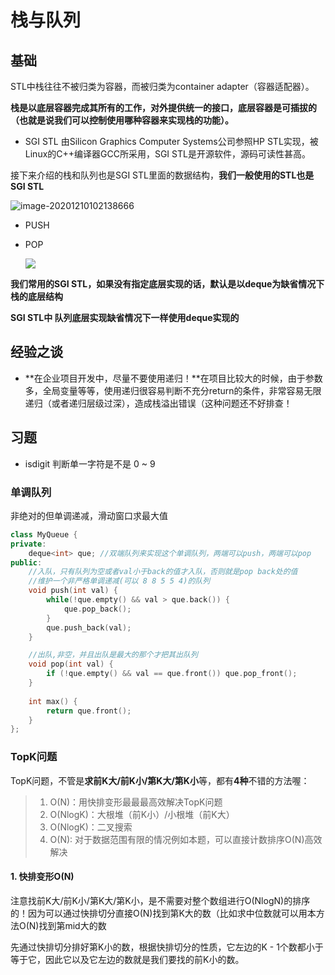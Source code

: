 # 栈与队列



## 基础

STL中栈往往不被归类为容器，而被归类为container adapter（容器适配器）。

**栈是以底层容器完成其所有的工作，对外提供统一的接口，底层容器是可插拔的（也就是说我们可以控制使用哪种容器来实现栈的功能）。**



- SGI STL 由Silicon Graphics Computer Systems公司参照HP STL实现，被Linux的C++编译器GCC所采用，SGI STL是开源软件，源码可读性甚高。

接下来介绍的栈和队列也是SGI STL里面的数据结构，**我们一般使用的STL也是SGI STL**

![image-20201210102138666](E:\MyStudyFile\Study_C_PLUS_PLUS\C-PLUS-PLUS-Road\LeetcodeC++\栈与队列.assets\image-20201210102138666.png)



- PUSH

- POP

  ![](E:\MyStudyFile\Study_C_PLUS_PLUS\C-PLUS-PLUS-Road\LeetcodeC++\栈与队列.assets\640)

**我们常用的SGI STL，如果没有指定底层实现的话，默认是以deque为缺省情况下栈的底层结构**

**SGI STL中 队列底层实现缺省情况下一样使用deque实现的**



## 经验之谈

- **在企业项目开发中，尽量不要使用递归！**在项目比较大的时候，由于参数多，全局变量等等，使用递归很容易判断不充分return的条件，非常容易无限递归（或者递归层级过深），造成栈溢出错误（这种问题还不好排查！



## 习题

- isdigit 判断单一字符是不是 0 ~ 9

### 单调队列

非绝对的但单调递减，滑动窗口求最大值

```c++
class MyQueue {
private:
    deque<int> que; //双端队列来实现这个单调队列，两端可以push，两端可以pop
public:
    //入队，只有队列为空或者val小于back的值才入队，否则就是pop back处的值
    //维护一个非严格单调递减(可以 8 8 5 5 4)的队列
    void push(int val) {
        while(!que.empty() && val > que.back()) {
            que.pop_back();
        }
        que.push_back(val);
    }

    //出队,非空，并且出队是最大的那个才把其出队列
    void pop(int val) {
        if (!que.empty() && val == que.front()) que.pop_front();
    }
  
    int max() {
        return que.front();
    }
};
```





### TopK问题

TopK问题，不管是**求前K大/前K小/第K大/第K小**等，都有**4种**不错的方法喔：

> 1. O(N)：用快排变形最最最高效解决TopK问题
> 2. O(NlogK)：大根堆（前K小）/小根堆（前K大）
> 3. O(NlogK)：二叉搜索
> 4. O(N): 对于数据范围有限的情况例如本题，可以直接计数排序O(N)高效解决

#### 1. 快排变形O(N)

​	注意找前K大/前K小/第K大/第K小，是不需要对整个数组进行O(NlogN)的排序的！因为可以通过快排切分直接O(N)找到第K大的数（比如求中位数就可以用本方法O(N)找到第mid大的数

先通过快排切分排好第K小的数，根据快排切分的性质，它左边的K - 1个数都小于等于它，因此它以及它左边的数就是我们要找的前K小的数。







